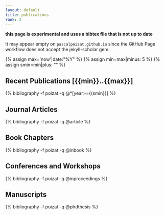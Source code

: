 ```yaml
---
layout: default
title: publications
rank: 2
---
```


**this page is experimental and uses a bibtex file that is not up to date**

It may appear empty on `pascalpoizat.github.io`
since the GitHub Page workflow does not accept the jekyll-scholar gem.

{% assign max='now'|date:"%Y" %}
{% assign min=max|minus: 5 %}
{% assign smin=min|plus: "" %}

## Recent Publications [{{min}}..{{max}}]

{% bibliography -f poizat -q @*[year>={{smin}}] %}

## Journal Articles

{% bibliography -f poizat -q @article %}

## Book Chapters

{% bibliography -f poizat -q @inbook %}

## Conferences and Workshops

{% bibliography -f poizat -q @inproceedings %}

## Manuscripts

{% bibliography -f poizat -q @phdthesis %}
